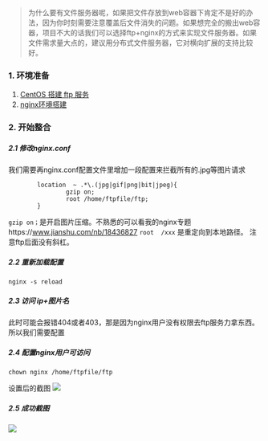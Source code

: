 >为什么要有文件服务器呢，如果把文件存放到web容器下肯定不是好的办法，因为你时刻需要注意覆盖后文件消失的问题。如果想完全的搬出web容器，项目不大的话我们可以选择ftp+nginx的方式来实现文件服务器。如果文件需求量大点的，建议用分布式文件服务器，它对横向扩展的支持比较好。
###   1. 环境准备
1. [CentOS 搭建 ftp 服务](https://www.jianshu.com/p/9b6389a26336)
2. [nginx环境搭建](https://www.jianshu.com/p/822ad05f33af)
###   2. 开始整合

#####    2.1 修改nginx.conf

我们需要再nginx.conf配置文件里增加一段配置来拦截所有的.jpg等图片请求
```
        location  ~ .*\.(jpg|gif|png|bit|jpeg){
                gzip on;
                root /home/ftpfile/ftp;
        }

```
`gzip on；`是开启图片压缩。不熟悉的可以看我的nginx专题https://www.jianshu.com/nb/18436827
`root  /xxx` 是重定向到本地路径。 注意ftp后面没有斜杠。
#####    2.2 重新加载配置
```
nginx -s reload
```
#####    2.3 访问 ip+图片名

此时可能会报错404或者403，那是因为nginx用户没有权限去ftp服务力拿东西。
所以我们需要配置
#####    2.4 配置nginx用户可访问
```
chown nginx /home/ftpfile/ftp
```
设置后的截图
![](https://upload-images.jianshu.io/upload_images/5786888-09bca82565498f91.png?imageMogr2/auto-orient/strip%7CimageView2/2/w/1240)

#####    2.5 成功截图
![](https://upload-images.jianshu.io/upload_images/5786888-de187258b16f99f7.png?imageMogr2/auto-orient/strip%7CimageView2/2/w/1240)

